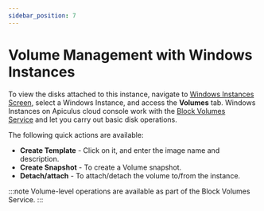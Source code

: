 ```yaml
---
sidebar_position: 7
---
```

# Volume Management with Windows Instances

To view the disks attached to this instance, navigate to [Windows Instances Screen](AboutWindowsInstances), select a Windows Instance, and access the **Volumes** tab.
Windows Instances on Apiculus cloud console work with the [Block Volumes Service](/docs/Subscribers/Storage/BlockVolumes/AboutBlockVolumes) and let you carry out basic disk operations.

The following quick actions are available:

- **Create Template** - Click on it, and enter the image name and description.
- **Create Snapshot** - To create a Volume snapshot.
- **Detach/attach** - To attach/detach the volume to/from the instance.

:::note
Volume-level operations are available as part of the Block Volumes Service.
:::





